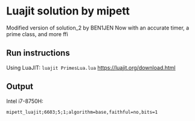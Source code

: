 # Luajit solution by mipett

Modified version of solution_2 by BEN1JEN
Now with an accurate timer, a prime class, and more ffi

## Run instructions
Using LuaJIT: `luajit PrimesLua.lua`
https://luajit.org/download.html

## Output
Intel i7-8750H:
```
mipett_luajit;6603;5;1;algorithm=base,faithful=no,bits=1
```